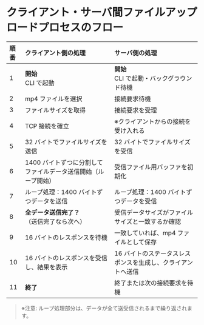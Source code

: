 # クライアント・サーバ間ファイルアップロードプロセスのフロー

| 順番 | クライアント側の処理                                          | サーバ側の処理                                              |
| :--- | :------------------------------------------------------------ | :---------------------------------------------------------- |
| 1    | **開始**<br>CLI で起動                                        | **開始**<br>CLI で起動・バックグラウンド待機                |
| 2    | mp4 ファイルを選択                                            | 接続要求待機                                                |
| 3    | ファイルサイズを取得                                          | 接続要求を受理                                              |
| 4    | TCP 接続を確立                                                | ※クライアントからの接続を受け入れる                         |
| 5    | 32 バイトでファイルサイズを送信                               | 32 バイトでファイルサイズを受信                             |
| 6    | 1400 バイトずつに分割してファイルデータ送信開始（ループ開始） | 受信ファイル用バッファを初期化                              |
| 7    | ループ処理：1400 バイトずつデータを送信                       | ループ処理：1400 バイトずつデータを受信                     |
| 8    | **全データ送信完了？**<br>（送信完了なら次へ）                | 受信データサイズがファイルサイズと一致するか確認            |
| 9    | 16 バイトのレスポンスを待機                                   | 一致していれば、mp4 ファイルとして保存                      |
| 10   | 16 バイトのレスポンスを受信し、結果を表示                     | 16 バイトのステータスレスポンスを生成し、クライアントへ送信 |
| 11   | **終了**                                                      | 終了または次の接続要求を待機                                |

> ※注意: ループ処理部分は、データが全て送受信されるまで繰り返されます。
